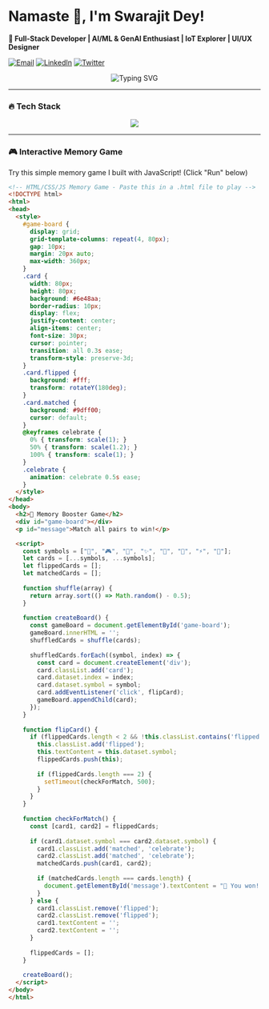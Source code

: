 # **Namaste** 🙏, I'm Swarajit Dey!  
**🚀 Full-Stack Developer | AI/ML & GenAI Enthusiast | IoT Explorer | UI/UX Designer**  

[![Email](https://img.shields.io/badge/Email-swarajit19082003%40gmail.com-D14836?style=flat&logo=gmail&logoColor=white)](mailto:swarajit19082003@gmail.com)
[![LinkedIn](https://img.shields.io/badge/LinkedIn-Swarajit_Dey-0077B5?style=flat&logo=linkedin)](https://www.linkedin.com/in/swarajit-dey-758b84222/)
[![Twitter](https://img.shields.io/badge/Twitter-Follow_Me-1DA1F2?style=flat&logo=twitter)](https://x.com/Swarajitdey4)   

<!-- Animated divider -->
<div align="center">
  <img src="https://readme-typing-svg.demolab.com?font=Fira+Code&pause=1000&color=22F729&width=435&lines=Building+the+future+with+code+%F0%9F%92%BB;Turning+ideas+into+reality+%F0%9F%A7%91%E2%80%8D%F0%9F%92%BB;AI+Enthusiast+%F0%9F%A4%96;Full-Stack+Developer+%F0%9F%9B%A0" alt="Typing SVG" />
</div>

---

### **🔥 Tech Stack**  
<!-- Animated tech stack with icons -->
<div align="center">
  <img src="https://skillicons.dev/icons?i=react,nodejs,mongodb,tailwind,py,tensorflow,arduino,raspberrypi,figma,xd&theme=dark&perline=5" />
</div>

---

### **🎮 Interactive Memory Game**
Try this simple memory game I built with JavaScript! (Click "Run" below)

```html
<!-- HTML/CSS/JS Memory Game - Paste this in a .html file to play -->
<!DOCTYPE html>
<html>
<head>
  <style>
    #game-board {
      display: grid;
      grid-template-columns: repeat(4, 80px);
      gap: 10px;
      margin: 20px auto;
      max-width: 360px;
    }
    .card {
      width: 80px;
      height: 80px;
      background: #6e48aa;
      border-radius: 10px;
      display: flex;
      justify-content: center;
      align-items: center;
      font-size: 30px;
      cursor: pointer;
      transition: all 0.3s ease;
      transform-style: preserve-3d;
    }
    .card.flipped {
      background: #fff;
      transform: rotateY(180deg);
    }
    .card.matched {
      background: #9dff00;
      cursor: default;
    }
    @keyframes celebrate {
      0% { transform: scale(1); }
      50% { transform: scale(1.2); }
      100% { transform: scale(1); }
    }
    .celebrate {
      animation: celebrate 0.5s ease;
    }
  </style>
</head>
<body>
  <h2>🧠 Memory Booster Game</h2>
  <div id="game-board"></div>
  <p id="message">Match all pairs to win!</p>

  <script>
    const symbols = ["🚀", "🎮", "🧠", "✨", "🤖", "🎨", "⚡", "🔮"];
    let cards = [...symbols, ...symbols];
    let flippedCards = [];
    let matchedCards = [];
    
    function shuffle(array) {
      return array.sort(() => Math.random() - 0.5);
    }
    
    function createBoard() {
      const gameBoard = document.getElementById('game-board');
      gameBoard.innerHTML = '';
      shuffledCards = shuffle(cards);
      
      shuffledCards.forEach((symbol, index) => {
        const card = document.createElement('div');
        card.classList.add('card');
        card.dataset.index = index;
        card.dataset.symbol = symbol;
        card.addEventListener('click', flipCard);
        gameBoard.appendChild(card);
      });
    }
    
    function flipCard() {
      if (flippedCards.length < 2 && !this.classList.contains('flipped')) {
        this.classList.add('flipped');
        this.textContent = this.dataset.symbol;
        flippedCards.push(this);
        
        if (flippedCards.length === 2) {
          setTimeout(checkForMatch, 500);
        }
      }
    }
    
    function checkForMatch() {
      const [card1, card2] = flippedCards;
      
      if (card1.dataset.symbol === card2.dataset.symbol) {
        card1.classList.add('matched', 'celebrate');
        card2.classList.add('matched', 'celebrate');
        matchedCards.push(card1, card2);
        
        if (matchedCards.length === cards.length) {
          document.getElementById('message').textContent = "🎉 You won! Great memory!";
        }
      } else {
        card1.classList.remove('flipped');
        card2.classList.remove('flipped');
        card1.textContent = '';
        card2.textContent = '';
      }
      
      flippedCards = [];
    }
    
    createBoard();
  </script>
</body>
</html>
